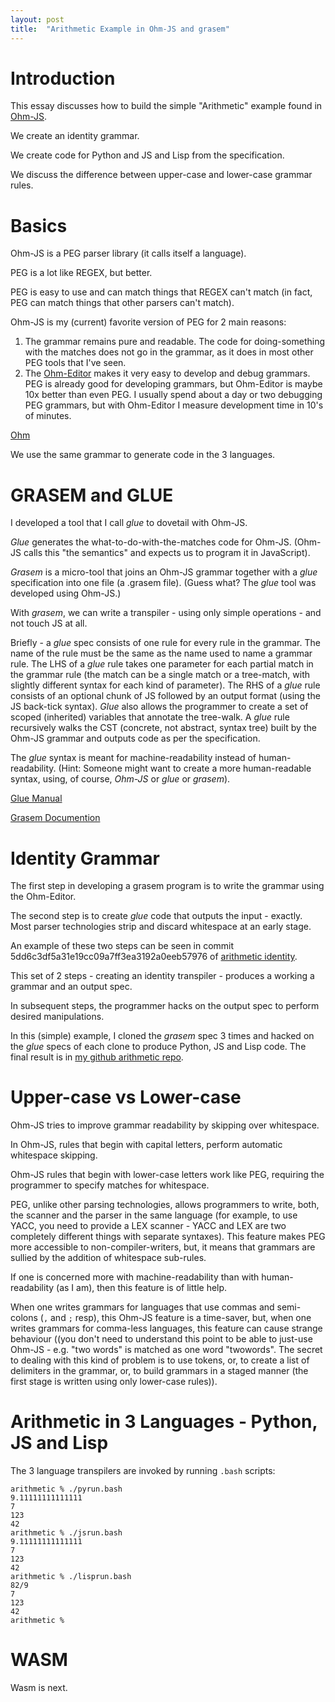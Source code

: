 ```yaml
---
layout: post
title:  "Arithmetic Example in Ohm-JS and grasem"
---
```

# Introduction
This essay discusses how to build the simple "Arithmetic" example found in 
[Ohm-JS](https://github.com/harc/ohm/tree/master/examples/math).

We create an identity grammar.

We create code for Python and JS and Lisp from the specification.

We discuss the difference between upper-case and lower-case grammar rules.
# Basics
Ohm-JS is a PEG parser library (it calls itself a language).

PEG is a lot like REGEX, but better.  

PEG is easy to use and can match things that REGEX can't match (in fact, PEG can match things that other parsers can't match).

Ohm-JS is my (current) favorite version of PEG for 2 main reasons:

1. The grammar remains pure and readable.  The code for doing-something with the matches does not go in the grammar, as it does in most other PEG tools that I've seen.
2. The [Ohm-Editor](https://ohmlang.github.io/editor/) makes it very easy to develop and debug grammars.  PEG is already good for developing grammars, but Ohm-Editor is maybe 10x better than even PEG.  I usually spend about a day or two debugging PEG grammars, but with Ohm-Editor I measure development time in 10's of minutes.

[Ohm](https://github.com/harc/ohm)

We use the same grammar to generate code in the 3 languages.

# GRASEM and GLUE
I developed a tool that I call _glue_ to dovetail with Ohm-JS.

_Glue_ generates the what-to-do-with-the-matches code for Ohm-JS.  (Ohm-JS calls this "the semantics" and expects us to program it in JavaScript).

_Grasem_ is a micro-tool that joins an Ohm-JS grammar together with a _glue_ specification into one file (a .grasem file).  (Guess what?  The _glue_ tool was developed using Ohm-JS.)

With _grasem_, we can write a transpiler - using only simple operations - and not touch JS at all.

Briefly - a _glue_ spec consists of one rule for every rule in the grammar.  The name of the rule must be the same as the name used to name a grammar rule.  The LHS of a _glue_ rule takes one parameter for each partial match in the grammar rule (the match can be a single match or a tree-match, with slightly different syntax for each kind of parameter).  The RHS of a _glue_ rule consists of an optional chunk of JS followed by an output format (using the JS back-tick syntax).  _Glue_ also allows the programmer to create a set of scoped (inherited) variables that annotate the tree-walk.  A _glue_ rule recursively walks the CST (concrete, not abstract, syntax tree) built by the Ohm-JS grammar and outputs code as per the specification.

The _glue_ syntax is meant for machine-readability instead of human-readability.  (Hint: Someone might want to create a more human-readable syntax, using, of course, _Ohm-JS_ or _glue_ or _grasem_).

[Glue Manual](https://guitarvydas.github.io/2021/04/11/Glue-Tool.html)

[Grasem Documention](https://guitarvydas.github.io/2021/04/11/Grasem.html)
# Identity Grammar
The first step in developing a grasem program is to write the grammar using the Ohm-Editor.

The second step is to create _glue_ code that outputs the input - exactly.  Most parser technologies strip and discard whitespace at an early stage.

An example of these two steps can be seen in commit 5dd6c3df5a31e19cc09a7ff3ea3192a0eeb57976 of [arithmetic identity](https://github.com/guitarvydas/arithmetic).

This set of 2 steps - creating an identity transpiler - produces a working a grammar and an output spec.

In subsequent steps, the programmer hacks on the output spec to perform desired manipulations.

In this (simple) example, I cloned the _grasem_ spec 3 times and hacked on the _glue_ specs of each clone to produce Python, JS and Lisp code.  The final result is in [my github arithmetic repo](https://github.com/guitarvydas/arithmetic).
# Upper-case vs Lower-case
Ohm-JS tries to improve grammar readability by skipping over whitespace.

In Ohm-JS, rules that begin with capital letters, perform automatic whitespace skipping.

Ohm-JS rules that begin with lower-case letters work like PEG, requiring the programmer to specify matches for whitespace.

PEG, unlike other parsing technologies, allows programmers to write, both, the scanner and the parser in the same language (for example, to use YACC, you need to provide a LEX scanner - YACC and LEX are two completely different things with separate syntaxes).  This feature makes PEG more accessible to non-compiler-writers, but, it means that grammars are sullied by the addition of whitespace sub-rules.

If one is concerned more with machine-readability than with human-readability (as I am), then this feature is of little help.

When one writes grammars for languages that use commas and semi-colons (`,` and `;` resp), this Ohm-JS feature is a time-saver, but, when one writes grammars for comma-less languages, this feature can cause strange behaviour ((you don't need to understand this point to be able to just-use Ohm-JS - e.g. "two words" is matched as one word "twowords".  The secret to dealing with this kind of problem is to use tokens, or, to create a list of delimiters in the grammar, or, to build grammars in a staged manner (the first stage is written using only lower-case rules)).

# Arithmetic in 3 Languages - Python, JS and Lisp
The 3 language transpilers are invoked by running `.bash` scripts:
```
arithmetic % ./pyrun.bash 
9.11111111111111
7
123
42
arithmetic % ./jsrun.bash
9.11111111111111
7
123
42
arithmetic % ./lisprun.bash
82/9
7
123
42
arithmetic % 
```

# WASM
Wasm is next.

<script src="https://utteranc.es/client.js" 
        repo="guitarvydas/guitarvydas.github.io" 
        issue-term="pathname" 
        theme="github-light" 
        crossorigin="anonymous" 
        async> 
</script> 
